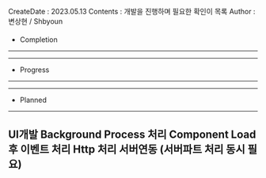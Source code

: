 ####
CreateDate : 2023.05.13
Contents : 개발을 진행하며 필요한 확인이 목록
Author : 변상현 / Shbyoun
####

* Completion
---

---

* Progress
---

---

* Planned
---
UI개발
Background Process 처리
Component Load 후 이벤트 처리
Http 처리
서버연동 (서버파트 처리 동시 필요)
---
